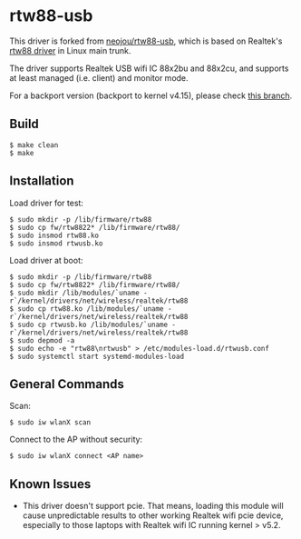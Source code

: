 # rtw88-usb

This driver is forked from [neojou/rtw88-usb](https://github.com/neojou/rtw88-usb), which is based on Realtek's [rtw88 driver](https://github.com/torvalds/linux/tree/master/drivers/net/wireless/realtek/rtw88) in Linux main trunk.

The driver supports Realtek USB wifi IC 88x2bu and 88x2cu, and supports at least managed (i.e. client) and monitor mode.

For a backport version (backport to kernel v4.15), please check [this branch](https://github.com/borting/rtw88-usb/tree/backport-cfc1291-v4.15.0).

## Build

```console
$ make clean
$ make
```

## Installation

Load driver for test:
```console
$ sudo mkdir -p /lib/firmware/rtw88
$ sudo cp fw/rtw8822* /lib/firmware/rtw88/
$ sudo insmod rtw88.ko
$ sudo insmod rtwusb.ko
```
Load driver at boot:
```console
$ sudo mkdir -p /lib/firmware/rtw88
$ sudo cp fw/rtw8822* /lib/firmware/rtw88/
$ sudo mkdir /lib/modules/`uname -r`/kernel/drivers/net/wireless/realtek/rtw88
$ sudo cp rtw88.ko /lib/modules/`uname -r`/kernel/drivers/net/wireless/realtek/rtw88
$ sudo cp rtwusb.ko /lib/modules/`uname -r`/kernel/drivers/net/wireless/realtek/rtw88
$ sudo depmod -a
$ sudo echo -e "rtw88\nrtwusb" > /etc/modules-load.d/rtwusb.conf
$ sudo systemctl start systemd-modules-load
```

## General Commands

Scan:
```console
$ sudo iw wlanX scan
```
Connect to the AP without security:
```console
$ sudo iw wlanX connect <AP name>
```
## Known Issues

* This driver doesn't support pcie. That means, loading this module will cause unpredictable results to other working Realtek wifi pcie device, especially to those laptops with Realtek wifi IC running kernel > v5.2.
